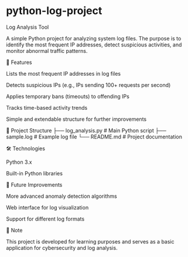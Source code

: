 # python-log-project

Log Analysis Tool

A simple Python project for analyzing system log files. The purpose is to identify the most frequent IP addresses, detect suspicious activities, and monitor abnormal traffic patterns.

🚀 Features

Lists the most frequent IP addresses in log files

Detects suspicious IPs (e.g., IPs sending 100+ requests per second)

Applies temporary bans (timeouts) to offending IPs

Tracks time-based activity trends

Simple and extendable structure for further improvements

📂 Project Structure
├── log_analysis.py      # Main Python script
├── sample.log           # Example log file
└── README.md            # Project documentation

🛠️ Technologies

Python 3.x

Built-in Python libraries

🎯 Future Improvements

More advanced anomaly detection algorithms

Web interface for log visualization

Support for different log formats

📌 Note

This project is developed for learning purposes and serves as a basic application for cybersecurity and log analysis.

